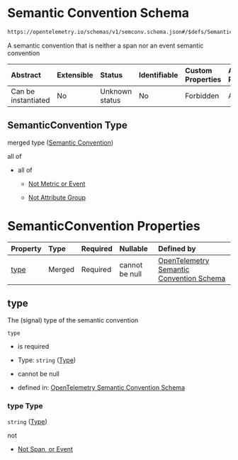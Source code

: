 # Semantic Convention Schema

```txt
https://opentelemetry.io/schemas/v1/semconv.schema.json#/$defs/SemanticConvention
```

A semantic convention that is neither a span nor an event semantic convention

| Abstract            | Extensible | Status         | Identifiable | Custom Properties | Additional Properties | Access Restrictions | Defined In                                                                           |
| :------------------ | :--------- | :------------- | :----------- | :---------------- | :-------------------- | :------------------ | :----------------------------------------------------------------------------------- |
| Can be instantiated | No         | Unknown status | No           | Forbidden         | Allowed               | none                | [semconv.schema.json\*](../../../schemas/semconv.schema.json "open original schema") |

## SemanticConvention Type

merged type ([Semantic Convention](../semantic/semconv-opentelemetry-semantic-convention-schema-definitions-semantic-convention.md))

all of

* all of

  * [Not Metric or Event](../semantic/semconv-opentelemetry-semantic-convention-schema-definitions-semantic-convention-base-allof-not-metric-or-event.md "check type definition")

  * [Not Attribute Group](../semantic/semconv-opentelemetry-semantic-convention-schema-definitions-semantic-convention-base-allof-not-attribute-group.md "check type definition")

# SemanticConvention Properties

| Property      | Type   | Required | Nullable       | Defined by                                                                                                                                                                                                                                          |
| :------------ | :----- | :------- | :------------- | :-------------------------------------------------------------------------------------------------------------------------------------------------------------------------------------------------------------------------------------------------- |
| [type](#type) | Merged | Required | cannot be null | [OpenTelemetry Semantic Convention Schema](../semantic/semconv-opentelemetry-semantic-convention-schema-definitions-semantic-convention-properties-type.md "https://opentelemetry.io/schemas/v1/semconv.schema.json#/$defs/SemanticConvention/properties/type") |

## type

The (signal) type of the semantic convention

`type`

* is required

* Type: `string` ([Type](../semantic/semconv-opentelemetry-semantic-convention-schema-definitions-semantic-convention-properties-type.md))

* cannot be null

* defined in: [OpenTelemetry Semantic Convention Schema](../semantic/semconv-opentelemetry-semantic-convention-schema-definitions-semantic-convention-properties-type.md "https://opentelemetry.io/schemas/v1/semconv.schema.json#/$defs/SemanticConvention/properties/type")

### type Type

`string` ([Type](../semantic/semconv-opentelemetry-semantic-convention-schema-definitions-semantic-convention-properties-type.md))

not

* [Not Span, or Event](../semantic/semconv-opentelemetry-semantic-convention-schema-definitions-semantic-convention-properties-type-not-span-or-event.md "check type definition")
